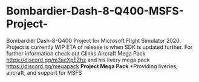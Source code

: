 # Bombardier-Dash-8-Q400-MSFS-Project-
Bombardier Dash-8-Q400 Project for Microsoft Flight Simulator 2020. Project is currently WIP ETA of release is when SDK is updated further. For further information check out Clinks Aircraft Mega Pack https://discord.gg/m3acXpEZhz and his livery mega pack https://discord.gg/megapack **Project Mega Pack** *Providing liveries, aircraft, and support for MSFS
